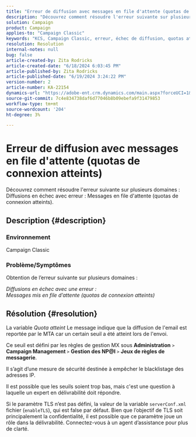 ```yaml
---
title: "Erreur de diffusion avec messages en file d'attente (quotas de connexion atteints)"
description: "Découvrez comment résoudre l'erreur suivante sur plusieurs domaines : Diffusions en échec avec erreur : messages en file d'attente (quotas de connexion atteints)."
solution: Campaign
product: Campaign
applies-to: "Campaign Classic"
keywords: "KCS, Campaign Classic, erreur, échec de diffusion, quotas atteints"
resolution: Resolution
internal-notes: null
bug: false
article-created-by: Zita Rodricks
article-created-date: "6/18/2024 6:03:45 PM"
article-published-by: Zita Rodricks
article-published-date: "6/19/2024 3:24:22 PM"
version-number: 2
article-number: KA-22154
dynamics-url: "https://adobe-ent.crm.dynamics.com/main.aspx?forceUCI=1&pagetype=entityrecord&etn=knowledgearticle&id=9db7c814-9d2d-ef11-840a-002248084fbb"
source-git-commit: 7c4e834738daf6d77046b8b09ebefa9f31479853
workflow-type: tm+mt
source-wordcount: '204'
ht-degree: 3%

---
```


# Erreur de diffusion avec messages en file d&#39;attente (quotas de connexion atteints)


Découvrez comment résoudre l&#39;erreur suivante sur plusieurs domaines : Diffusions en échec avec erreur : Messages en file d&#39;attente (quotas de connexion atteints).

## Description {#description}


### <b>Environnement</b>

Campaign Classic



### <b>Problème/Symptômes</b>

Obtention de l’erreur suivante sur plusieurs domaines :

*Diffusions en échec avec une erreur :
<br>Messages mis en file d’attente (quotas de connexion atteints)*


## Résolution {#resolution}


La variable *Quota atteint* Le message indique que la diffusion de l&#39;email est reportée par le MTA car un certain seuil a été atteint lors de l&#39;envoi.

Ce seuil est défini par les règles de gestion MX sous <b>Administration</b> `>`  <b>Campaign Management </b>`>`  <b>Gestion des NP@I </b>`>`  <b>Jeux de règles de messagerie</b>.

Il s’agit d’une mesure de sécurité destinée à empêcher le blacklistage des adresses IP.

Il est possible que les seuils soient trop bas, mais c&#39;est une question à laquelle un expert en délivrabilité doit répondre.

Si le paramètre TLS n’est pas défini, la valeur de la variable `serverConf.xml` fichier (`enableTLS`), qui est false par défaut. Bien que l’objectif de TLS soit principalement la confidentialité, il est possible que ce paramètre joue un rôle dans la délivrabilité. Connectez-vous à un agent d’assistance pour plus de clarté.
